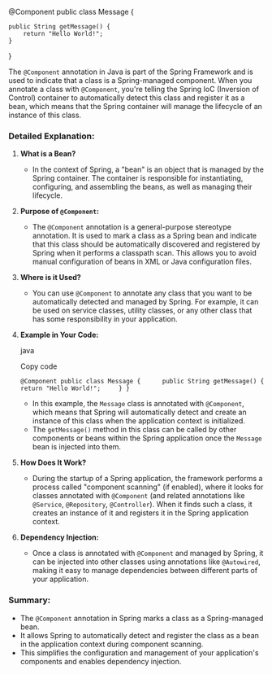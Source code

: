 
@Component
public class Message {

    public String getMessage() {
        return "Hello World!";
    }
}



The `@Component` annotation in Java is part of the Spring Framework and is used to indicate that a class is a Spring-managed component. When you annotate a class with `@Component`, you're telling the Spring IoC (Inversion of Control) container to automatically detect this class and register it as a bean, which means that the Spring container will manage the lifecycle of an instance of this class.

### Detailed Explanation:

1. **What is a Bean?**
    
    - In the context of Spring, a "bean" is an object that is managed by the Spring container. The container is responsible for instantiating, configuring, and assembling the beans, as well as managing their lifecycle.
2. **Purpose of `@Component`:**
    
    - The `@Component` annotation is a general-purpose stereotype annotation. It is used to mark a class as a Spring bean and indicate that this class should be automatically discovered and registered by Spring when it performs a classpath scan. This allows you to avoid manual configuration of beans in XML or Java configuration files.
3. **Where is it Used?**
    
    - You can use `@Component` to annotate any class that you want to be automatically detected and managed by Spring. For example, it can be used on service classes, utility classes, or any other class that has some responsibility in your application.
4. **Example in Your Code:**
    
    java
    
    Copy code
    
    `@Component public class Message {      public String getMessage() {         return "Hello World!";     } }`
    
    - In this example, the `Message` class is annotated with `@Component`, which means that Spring will automatically detect and create an instance of this class when the application context is initialized.
    - The `getMessage()` method in this class can be called by other components or beans within the Spring application once the `Message` bean is injected into them.
5. **How Does It Work?**
    
    - During the startup of a Spring application, the framework performs a process called "component scanning" (if enabled), where it looks for classes annotated with `@Component` (and related annotations like `@Service`, `@Repository`, `@Controller`). When it finds such a class, it creates an instance of it and registers it in the Spring application context.
6. **Dependency Injection:**
    
    - Once a class is annotated with `@Component` and managed by Spring, it can be injected into other classes using annotations like `@Autowired`, making it easy to manage dependencies between different parts of your application.

### Summary:

- The `@Component` annotation in Spring marks a class as a Spring-managed bean.
- It allows Spring to automatically detect and register the class as a bean in the application context during component scanning.
- This simplifies the configuration and management of your application's components and enables dependency injection.
